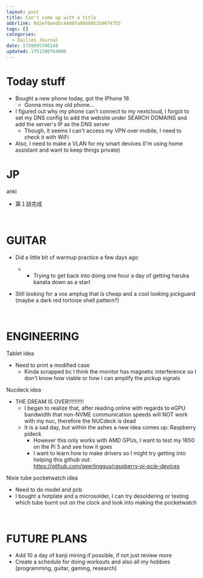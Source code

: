 ```yaml
---
layout: post
title: Can't come up with a title
abbrlink: 0d2ef8aed5c4409fa98b8852b9674755
tags: []
categories:
  - Dailies Journal
date: 1750995706148
updated: 1751100764966
---
```


# Today stuff

- Bought a new phone today, got the IPhone 16
  - Gonna miss my old phone...
- I figured out why my phone can't connect to my nextcloud, I forgot to set my DNS config to add the website under SEARCH DOMAINS and add the server's IP as the DNS server
  - Though, it seems I can't access my VPN over mobile, I need to check it with WiFi
- Also, I need to make a VLAN for my smart devices (I'm using home assistant and want to keep things private)

# JP

anki

- 第１話完成

 

# GUITAR

- Did a little bit of warmup practice a few days ago

  - - Trying to get back into doing one hour a day of getting haruka kanata down as a start
- Still looking for a vox amplug that is cheap and a cool looking pickguard (maybe a dark red tortoise shell pattern?)

 

# ENGINEERING

Tablet idea

- Need to print a modified case
  - Kinda scrapped bc I think the monitor has magnetic interference so I don't know how viable or how I can amplify the pickup signals

Nucdeck idea

- THE DREAM IS OVER!!!!!!!!!!
  - I began to realize that, after reading online with regards to eGPU bandwidth that non-NVME communication speeds will NOT work with my nuc, therefore the NUCdeck is dead
  - It is a sad day, but within the ashes a new idea comes up: Raspberry pideck
    - However this only works with AMD GPUs, I want to test my 1650 on the Pi 5 and see how it goes
    - I want to learn how to make drivers so I might try getting into helping this github out: <https://github.com/geerlingguy/raspberry-pi-pcie-devices>

Nixie tube pocketwatch idea

- Need to do model and pcb
- I bought a hotplate and a microsolder, I can try desoldering or testing which tube burnt out on the clock and look into making the pocketwatch

 

# FUTURE PLANS

- Add 10 a day of kanji mining if possible, if not just review more
- Create a schedule for doing workouts and also all my hobbies (programming, guitar, gaming, research)
